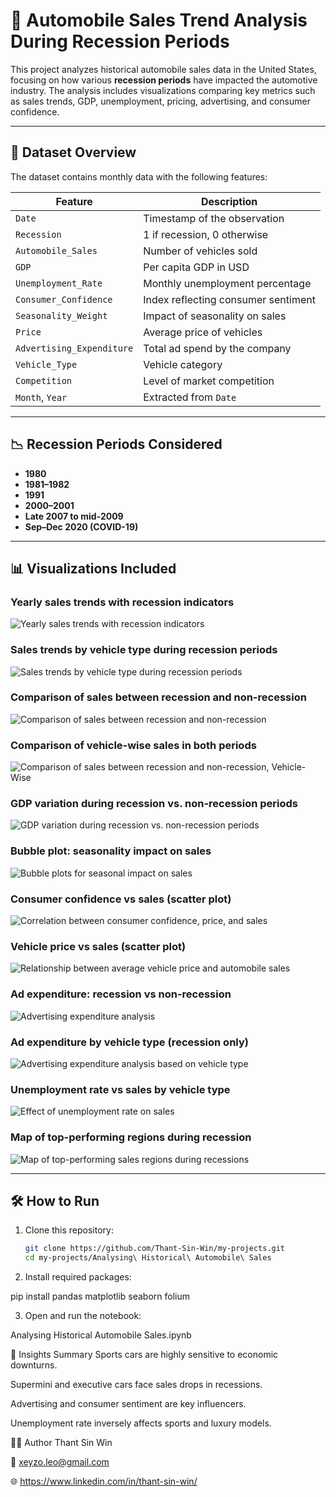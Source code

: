 # 🚗 Automobile Sales Trend Analysis During Recession Periods

This project analyzes historical automobile sales data in the United States, focusing on how various **recession periods** have impacted the automotive industry. The analysis includes visualizations comparing key metrics such as sales trends, GDP, unemployment, pricing, advertising, and consumer confidence.

---

## 📁 Dataset Overview

The dataset contains monthly data with the following features:

| Feature | Description |
|--------|-------------|
| `Date` | Timestamp of the observation |
| `Recession` | 1 if recession, 0 otherwise |
| `Automobile_Sales` | Number of vehicles sold |
| `GDP` | Per capita GDP in USD |
| `Unemployment_Rate` | Monthly unemployment percentage |
| `Consumer_Confidence` | Index reflecting consumer sentiment |
| `Seasonality_Weight` | Impact of seasonality on sales |
| `Price` | Average price of vehicles |
| `Advertising_Expenditure` | Total ad spend by the company |
| `Vehicle_Type` | Vehicle category |
| `Competition` | Level of market competition |
| `Month`, `Year` | Extracted from `Date` |

---

## 📉 Recession Periods Considered

- **1980**
- **1981–1982**
- **1991**
- **2000–2001**
- **Late 2007 to mid-2009**
- **Sep–Dec 2020 (COVID-19)**

---

## 📊 Visualizations Included

### Yearly sales trends with recession indicators
![Yearly sales trends with recession indicators](images/Automobile%20Sales.png)

### Sales trends by vehicle type during recession periods
![Sales trends by vehicle type during recession periods](images/Sales%20by%20vehicle%20type.png)

### Comparison of sales between recession and non-recession
![Comparison of sales between recession and non-recession](images/Average%20sales%20during%20Recession%20and%20Non%20Recession.png)

### Comparison of vehicle-wise sales in both periods
![Comparison of sales between recession and non-recession, Vehicle-Wise](images/Vehicle%20Wise.png)

### GDP variation during recession vs. non-recession periods
![GDP variation during recession vs. non-recession periods](images/GDP%20trend.png)

### Bubble plot: seasonality impact on sales
![Bubble plots for seasonal impact on sales](images/Seasonality%20Impact.png)

### Consumer confidence vs sales (scatter plot)
![Correlation between consumer confidence, price, and sales](images/Consumer%20Confidence%20Vs%20Sales.png)

### Vehicle price vs sales (scatter plot)
![Relationship between average vehicle price and automobile sales](images/Price%20Vs%20Sales.png)

### Ad expenditure: recession vs non-recession
![Advertising expenditure analysis](images/Advertising%20Expenditure.png)

### Ad expenditure by vehicle type (recession only)
![Advertising expenditure analysis based on vehicle type](images/Vehicle%20Type%20Wise.png)

### Unemployment rate vs sales by vehicle type
![Effect of unemployment rate on sales](images/Unemployment%20Rate%20vs%20Sales.png)

### Map of top-performing regions during recession
![Map of top-performing sales regions during recessions](images/Sales%20During%20Recession.png)

---

## 🛠️ How to Run

1. Clone this repository:
   ```bash
   git clone https://github.com/Thant-Sin-Win/my-projects.git
   cd my-projects/Analysing\ Historical\ Automobile\ Sales

2. Install required packages:

pip install pandas matplotlib seaborn folium

3. Open and run the notebook:

Analysing Historical Automobile Sales.ipynb

📌 Insights Summary
Sports cars are highly sensitive to economic downturns.

Supermini and executive cars face sales drops in recessions.

Advertising and consumer sentiment are key influencers.

Unemployment rate inversely affects sports and luxury models.

🧑‍💻 Author
Thant Sin Win

📧 xeyzo.leo@gmail.com

🌐 https://www.linkedin.com/in/thant-sin-win/
